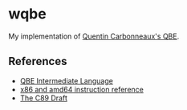 # wqbe

My implementation of [Quentin Carbonneaux's QBE](https://c9x.me/compile/).

## References

- [QBE Intermediate Language](https://c9x.me/compile/doc/il.html)
- [x86 and amd64 instruction reference](https://www.felixcloutier.com/x86/)
- [The C89 Draft](http://port70.net/%7Ensz/c/c89/c89-draft.html)
